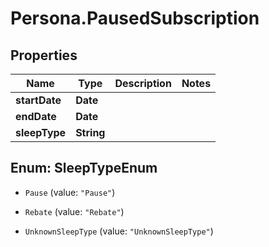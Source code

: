 # Persona.PausedSubscription

## Properties

Name | Type | Description | Notes
------------ | ------------- | ------------- | -------------
**startDate** | **Date** |  | 
**endDate** | **Date** |  | 
**sleepType** | **String** |  | 



## Enum: SleepTypeEnum


* `Pause` (value: `"Pause"`)

* `Rebate` (value: `"Rebate"`)

* `UnknownSleepType` (value: `"UnknownSleepType"`)




